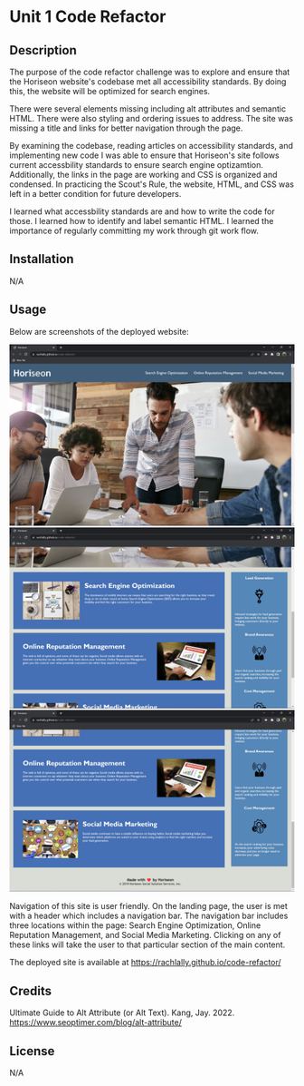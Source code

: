 # Unit 1 Code Refactor

## Description

The purpose of the code refactor challenge was to explore and ensure that the Horiseon website's codebase met all accessibility standards.  By doing this, the website will be optimized for search engines.    

There were several elements missing including alt attributes and semantic HTML.  There were also styling and ordering issues to address.  The site was missing a title and links for better navigation through the page.  

By examining the codebase, reading articles on accessibility standards, and implementing new code I was able to ensure that Horiseon's site follows current accessbility standards to ensure search engine optizamtion.  Additionally, the links in the page are working and CSS is organized and condensed. In practicing the Scout's Rule, the website, HTML, and CSS was left in a better condition for future developers. 

I learned what accessbility standards are and how to write the code for those.  I learned how to identify and label semantic HTML.  I learned the importance of regularly committing my work through git work flow.  

## Installation

N/A

## Usage

Below are screenshots of the deployed website:

![Horiseon Live Header](./assets/images/screenshot-header.jpg)
![Horiseon Live Header Main Aside](./assets/images/screenshot-main-aside.jpg)
![Horiseon Live Main Aside Footer](./assets/images/screenshot-main-aside-footer.jpg)

Navigation of this site is user friendly.  On the landing page, the user is met with a header which includes a navigation bar.  The navigation bar includes three locations within the page: Search Engine Optimization, Online Reputation Management, and Social Media Marketing.  Clicking on any of these links will take the user to that particular section of the main content.

The deployed site is available at https://rachlally.github.io/code-refactor/

## Credits

Ultimate Guide to Alt Attribute (or Alt Text).  Kang, Jay. 2022. https://www.seoptimer.com/blog/alt-attribute/

## License

N/A